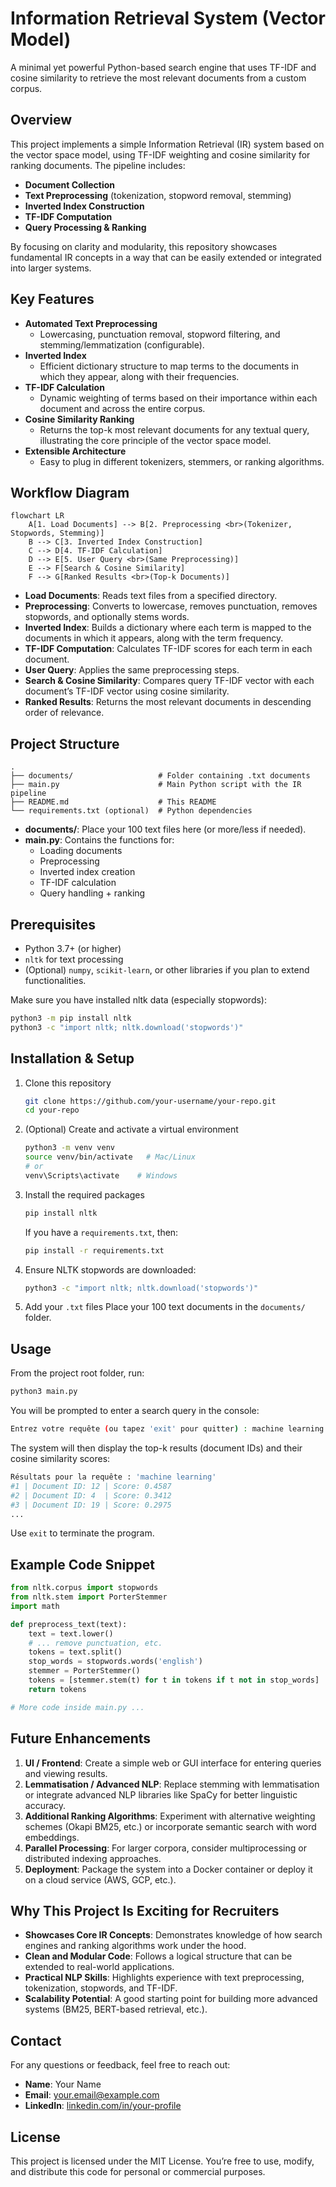 

# Information Retrieval System (Vector Model)

A minimal yet powerful Python-based search engine that uses TF-IDF and cosine similarity to retrieve the most relevant documents from a custom corpus.

## Overview

This project implements a simple Information Retrieval (IR) system based on the vector space model, using TF-IDF weighting and cosine similarity for ranking documents. The pipeline includes:

- **Document Collection**
- **Text Preprocessing** (tokenization, stopword removal, stemming)
- **Inverted Index Construction**
- **TF-IDF Computation**
- **Query Processing & Ranking**

By focusing on clarity and modularity, this repository showcases fundamental IR concepts in a way that can be easily extended or integrated into larger systems.

## Key Features

- **Automated Text Preprocessing**
  - Lowercasing, punctuation removal, stopword filtering, and stemming/lemmatization (configurable).
- **Inverted Index**
  - Efficient dictionary structure to map terms to the documents in which they appear, along with their frequencies.
- **TF-IDF Calculation**
  - Dynamic weighting of terms based on their importance within each document and across the entire corpus.
- **Cosine Similarity Ranking**
  - Returns the top-k most relevant documents for any textual query, illustrating the core principle of the vector space model.
- **Extensible Architecture**
  - Easy to plug in different tokenizers, stemmers, or ranking algorithms.

## Workflow Diagram

```mermaid
flowchart LR
    A[1. Load Documents] --> B[2. Preprocessing <br>(Tokenizer, Stopwords, Stemming)]
    B --> C[3. Inverted Index Construction]
    C --> D[4. TF-IDF Calculation]
    D --> E[5. User Query <br>(Same Preprocessing)]
    E --> F[Search & Cosine Similarity]
    F --> G[Ranked Results <br>(Top-k Documents)]
```

- **Load Documents**: Reads text files from a specified directory.
- **Preprocessing**: Converts to lowercase, removes punctuation, removes stopwords, and optionally stems words.
- **Inverted Index**: Builds a dictionary where each term is mapped to the documents in which it appears, along with the term frequency.
- **TF-IDF Computation**: Calculates TF-IDF scores for each term in each document.
- **User Query**: Applies the same preprocessing steps.
- **Search & Cosine Similarity**: Compares query TF-IDF vector with each document’s TF-IDF vector using cosine similarity.
- **Ranked Results**: Returns the most relevant documents in descending order of relevance.

## Project Structure

```
.
├── documents/                   # Folder containing .txt documents
├── main.py                      # Main Python script with the IR pipeline
├── README.md                    # This README
└── requirements.txt (optional)  # Python dependencies
```

- **documents/**: Place your 100 text files here (or more/less if needed).
- **main.py**: Contains the functions for:
  - Loading documents
  - Preprocessing
  - Inverted index creation
  - TF-IDF calculation
  - Query handling + ranking

## Prerequisites

- Python 3.7+ (or higher)
- `nltk` for text processing
- (Optional) `numpy`, `scikit-learn`, or other libraries if you plan to extend functionalities.

Make sure you have installed nltk data (especially stopwords):

```bash
python3 -m pip install nltk
python3 -c "import nltk; nltk.download('stopwords')"
```

## Installation & Setup

1. Clone this repository
   ```bash
   git clone https://github.com/your-username/your-repo.git
   cd your-repo
   ```
2. (Optional) Create and activate a virtual environment
   ```bash
   python3 -m venv venv
   source venv/bin/activate   # Mac/Linux
   # or
   venv\Scripts\activate    # Windows
   ```
3. Install the required packages
   ```bash
   pip install nltk
   ```
   If you have a `requirements.txt`, then:
   ```bash
   pip install -r requirements.txt
   ```
4. Ensure NLTK stopwords are downloaded:
   ```bash
   python3 -c "import nltk; nltk.download('stopwords')"
   ```
5. Add your `.txt` files
   Place your 100 text documents in the `documents/` folder.

## Usage

From the project root folder, run:

```bash
python3 main.py
```

You will be prompted to enter a search query in the console:

```bash
Entrez votre requête (ou tapez 'exit' pour quitter) : machine learning
```

The system will then display the top-k results (document IDs) and their cosine similarity scores:

```bash
Résultats pour la requête : 'machine learning'
#1 | Document ID: 12 | Score: 0.4587
#2 | Document ID: 4  | Score: 0.3412
#3 | Document ID: 19 | Score: 0.2975
... 
```

Use `exit` to terminate the program.

## Example Code Snippet

```python
from nltk.corpus import stopwords
from nltk.stem import PorterStemmer
import math

def preprocess_text(text):
    text = text.lower()
    # ... remove punctuation, etc.
    tokens = text.split()
    stop_words = stopwords.words('english')
    stemmer = PorterStemmer()
    tokens = [stemmer.stem(t) for t in tokens if t not in stop_words]
    return tokens

# More code inside main.py ...
```

## Future Enhancements

1. **UI / Frontend**: Create a simple web or GUI interface for entering queries and viewing results.
2. **Lemmatisation / Advanced NLP**: Replace stemming with lemmatisation or integrate advanced NLP libraries like SpaCy for better linguistic accuracy.
3. **Additional Ranking Algorithms**: Experiment with alternative weighting schemes (Okapi BM25, etc.) or incorporate semantic search with word embeddings.
4. **Parallel Processing**: For larger corpora, consider multiprocessing or distributed indexing approaches.
5. **Deployment**: Package the system into a Docker container or deploy it on a cloud service (AWS, GCP, etc.).

## Why This Project Is Exciting for Recruiters

- **Showcases Core IR Concepts**: Demonstrates knowledge of how search engines and ranking algorithms work under the hood.
- **Clean and Modular Code**: Follows a logical structure that can be extended to real-world applications.
- **Practical NLP Skills**: Highlights experience with text preprocessing, tokenization, stopwords, and TF-IDF.
- **Scalability Potential**: A good starting point for building more advanced systems (BM25, BERT-based retrieval, etc.).

## Contact

For any questions or feedback, feel free to reach out:

- **Name**: Your Name
- **Email**: your.email@example.com
- **LinkedIn**: [linkedin.com/in/your-profile](https://linkedin.com/in/your-profile)

## License

This project is licensed under the MIT License. You’re free to use, modify, and distribute this code for personal or commercial purposes.
